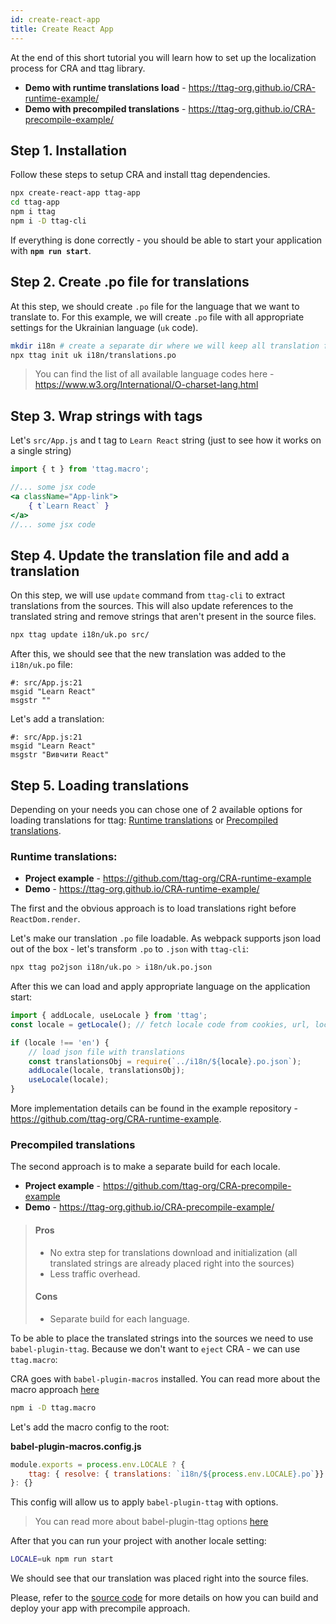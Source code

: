 ```yaml
---
id: create-react-app
title: Create React App
---
```


At the end of this short tutorial you will learn how to set up the localization process for CRA and ttag library.

* **Demo with runtime translations load** - https://ttag-org.github.io/CRA-runtime-example/
* **Demo with precompiled translations** - https://ttag-org.github.io/CRA-precompile-example/

## Step 1. Installation
Follow these steps to setup CRA and install ttag dependencies.

```bash
npx create-react-app ttag-app
cd ttag-app
npm i ttag
npm i -D ttag-cli
```

If everything is done correctly - you should be able to start your application with **`npm run start`**.

## Step 2. Create .po file for translations
At this step, we should create `.po` file for the language that we want to translate to.
For this example, we will create `.po` file with all appropriate settings for the Ukrainian language (`uk` code).

```bash
mkdir i18n # create a separate dir where we will keep all translation files
npx ttag init uk i18n/translations.po
```

> You can find the list of all available language codes here - https://www.w3.org/International/O-charset-lang.html


## Step 3. Wrap strings with tags
Let's `src/App.js` and t tag to `Learn React` string (just to see how it works on a single string)

```jsx
import { t } from 'ttag.macro';

//... some jsx code
<a className="App-link">
    { t`Learn React` }
</a>
//... some jsx code
```

## Step 4. Update the translation file and add a translation
On this step, we will use `update` command from `ttag-cli` to extract translations from the sources. This will also update references to the translated string and remove strings that aren't present in the source files.

```bash
npx ttag update i18n/uk.po src/
```

After this, we should see that the new translation was added to the `i18n/uk.po` file:

```po
#: src/App.js:21
msgid "Learn React"
msgstr ""
```

Let's add a translation:

```po
#: src/App.js:21
msgid "Learn React"
msgstr "Вивчити React"
```

## Step 5. Loading translations
Depending on your needs you can chose one of 2 available options for loading translations for ttag: [Runtime translations](#runtime-translations) or [Precompiled translations](#precompiled-translations).

### Runtime translations:

* **Project example** - https://github.com/ttag-org/CRA-runtime-example
* **Demo** - https://ttag-org.github.io/CRA-runtime-example/

The first and the obvious approach is to load translations right before `ReactDom.render`.

Let's make our translation `.po` file loadable. As webpack supports json load out of the box - let's transform `.po` to `.json` with `ttag-cli`:

```bash
npx ttag po2json i18n/uk.po > i18n/uk.po.json
```

After this we can load and apply appropriate language on the application start:

```js
import { addLocale, useLocale } from 'ttag';
const locale = getLocale(); // fetch locale code from cookies, url, localStorage e.t.c

if (locale !== 'en') {
    // load json file with translations
    const translationsObj = require(`../i18n/${locale}.po.json`);
    addLocale(locale, translationsObj);
    useLocale(locale);
}
```
More implementation details can be found in the example repository - https://github.com/ttag-org/CRA-runtime-example.



### Precompiled translations
The second approach is to make a separate build for each locale.

* **Project example** - https://github.com/ttag-org/CRA-precompile-example
* **Demo** - https://ttag-org.github.io/CRA-precompile-example/

> #### Pros
> * No extra step for translations download and initialization (all translated strings are already placed right into the sources)
> * Less traffic overhead.
> 
> #### Cons
> * Separate build for each language.

To be able to place the translated strings into the sources we need to use `babel-plugin-ttag`. Because we don't want to `eject` CRA - we can use `ttag.macro`:

CRA goes with `babel-plugin-macros` installed. You can read more about the macro approach [here](https://github.com/kentcdodds/babel-plugin-macros)

```bash
npm i -D ttag.macro 
```

Let's add the macro config to the root:

**babel-plugin-macros.config.js**

```js
module.exports = process.env.LOCALE ? {
    ttag: { resolve: { translations: `i18n/${process.env.LOCALE}.po`}}
}: {}
```
This config will allow us to apply `babel-plugin-ttag` with options.

> You can read more about babel-plugin-ttag options [here](/docs/plugin-api.html)

After that you can run your project with another locale setting:

```bash
LOCALE=uk npm run start
```

We should see that our translation was placed right into the source files.

Please, refer to the [source code](https://github.com/ttag-org/CRA-precompile-example) for more details on how you can build and deploy your app with precompile approach.
